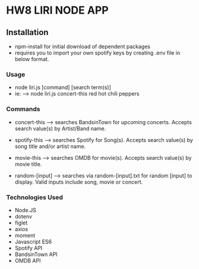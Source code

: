 # HW8 LIRI NODE APP

## Installation 
* npm-install for initial download of dependent packages
* requires you to import your own spotify keys by creating .env file in below format.

### Usage
* node liri.js [command] [search term(s)]
* ie: --> node liri.js concert-this red hot chili peppers

### Commands
* concert-this --> searches BandsinTown for upcoming concerts. Accepts search value(s) by Artist/Band name.

* spotify-this --> searches Spotify for Song(s). Accepts search value(s) by song title and/or artist name.

* movie-this --> searches OMDB for movie(s). Accepts search value(s) by movie title.

* random-[input] --> searches via random-[input].txt for random [input] to display. Valid inputs include song, movie or concert. 

### Technologies Used
* Node.JS 
* dotenv
* figlet
* axios
* moment
* Javascript ES6
* Spotify API
* BandsinTown API
* OMDB API

